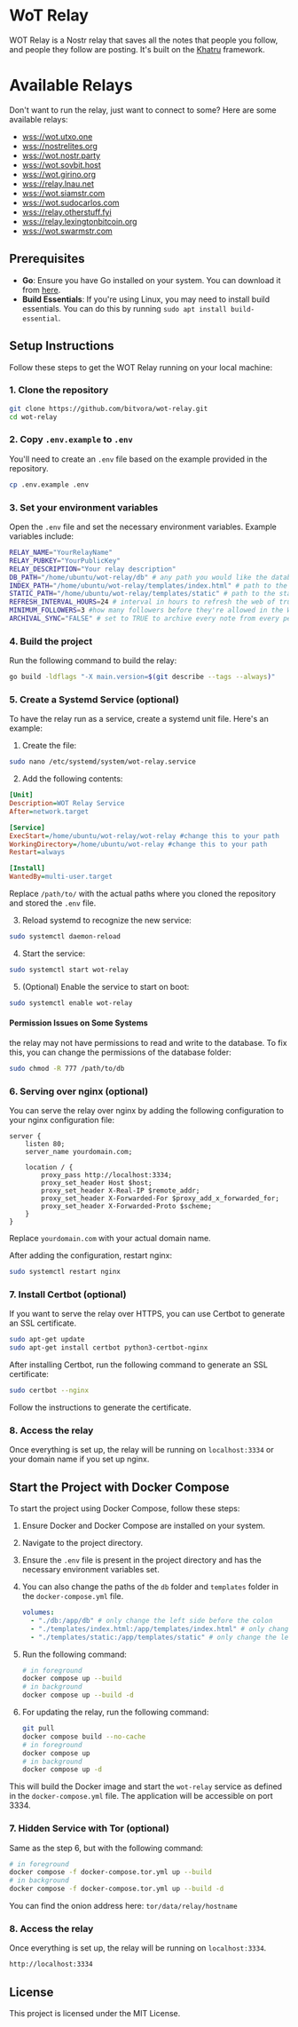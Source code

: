 # WoT Relay

WOT Relay is a Nostr relay that saves all the notes that people you follow, and people they follow are posting. It's built on the [Khatru](https://khatru.nostr.technology) framework.

# Available Relays

Don't want to run the relay, just want to connect to some? Here are some available relays:

- [wss://wot.utxo.one](https://wot.utxo.one)
- [wss://nostrelites.org](https://nostrelites.org)
- [wss://wot.nostr.party](https://wot.nostr.party)
- [wss://wot.sovbit.host](https://wot.sovbit.host)
- [wss://wot.girino.org](https://wot.girino.org)
- [wss://relay.lnau.net](https://relay.lnau.net)
- [wss://wot.siamstr.com](https://wot.siamstr.com)
- [wss://wot.sudocarlos.com](https://wot.sudocarlos.com)
- [wss://relay.otherstuff.fyi](https://relay.otherstuff.fyi)
- [wss://relay.lexingtonbitcoin.org](https://relay.lexingtonbitcoin.org)
- [wss://wot.swarmstr.com](https://wot.swarmstr.com)

## Prerequisites

- **Go**: Ensure you have Go installed on your system. You can download it from [here](https://golang.org/dl/).
- **Build Essentials**: If you're using Linux, you may need to install build essentials. You can do this by running `sudo apt install build-essential`.

## Setup Instructions

Follow these steps to get the WOT Relay running on your local machine:

### 1. Clone the repository

```bash
git clone https://github.com/bitvora/wot-relay.git
cd wot-relay
```

### 2. Copy `.env.example` to `.env`

You'll need to create an `.env` file based on the example provided in the repository.

```bash
cp .env.example .env
```

### 3. Set your environment variables

Open the `.env` file and set the necessary environment variables. Example variables include:

```bash
RELAY_NAME="YourRelayName"
RELAY_PUBKEY="YourPublicKey"
RELAY_DESCRIPTION="Your relay description"
DB_PATH="/home/ubuntu/wot-relay/db" # any path you would like the database to be saved.
INDEX_PATH="/home/ubuntu/wot-relay/templates/index.html" # path to the index.html file
STATIC_PATH="/home/ubuntu/wot-relay/templates/static" # path to the static folder
REFRESH_INTERVAL_HOURS=24 # interval in hours to refresh the web of trust
MINIMUM_FOLLOWERS=3 #how many followers before they're allowed in the WoT
ARCHIVAL_SYNC="FALSE" # set to TRUE to archive every note from every person in the WoT (not recommended)
```

### 4. Build the project

Run the following command to build the relay:

```bash
go build -ldflags "-X main.version=$(git describe --tags --always)"
```

### 5. Create a Systemd Service (optional)

To have the relay run as a service, create a systemd unit file. Here's an example:

1. Create the file:

```bash
sudo nano /etc/systemd/system/wot-relay.service
```

2. Add the following contents:

```ini
[Unit]
Description=WOT Relay Service
After=network.target

[Service]
ExecStart=/home/ubuntu/wot-relay/wot-relay #change this to your path
WorkingDirectory=/home/ubuntu/wot-relay #change this to your path
Restart=always

[Install]
WantedBy=multi-user.target
```

Replace `/path/to/` with the actual paths where you cloned the repository and stored the `.env` file.

3. Reload systemd to recognize the new service:

```bash
sudo systemctl daemon-reload
```

4. Start the service:

```bash
sudo systemctl start wot-relay
```

5. (Optional) Enable the service to start on boot:

```bash
sudo systemctl enable wot-relay
```

#### Permission Issues on Some Systems

the relay may not have permissions to read and write to the database. To fix this, you can change the permissions of the database folder:

```bash
sudo chmod -R 777 /path/to/db
```

### 6. Serving over nginx (optional)

You can serve the relay over nginx by adding the following configuration to your nginx configuration file:

```nginx
server {
    listen 80;
    server_name yourdomain.com;

    location / {
        proxy_pass http://localhost:3334;
        proxy_set_header Host $host;
        proxy_set_header X-Real-IP $remote_addr;
        proxy_set_header X-Forwarded-For $proxy_add_x_forwarded_for;
        proxy_set_header X-Forwarded-Proto $scheme;
    }
}
```

Replace `yourdomain.com` with your actual domain name.

After adding the configuration, restart nginx:

```bash
sudo systemctl restart nginx
```

### 7. Install Certbot (optional)

If you want to serve the relay over HTTPS, you can use Certbot to generate an SSL certificate.

```bash
sudo apt-get update
sudo apt-get install certbot python3-certbot-nginx
```

After installing Certbot, run the following command to generate an SSL certificate:

```bash
sudo certbot --nginx
```

Follow the instructions to generate the certificate.

### 8. Access the relay

Once everything is set up, the relay will be running on `localhost:3334` or your domain name if you set up nginx.

## Start the Project with Docker Compose

To start the project using Docker Compose, follow these steps:

1. Ensure Docker and Docker Compose are installed on your system.
2. Navigate to the project directory.
3. Ensure the `.env` file is present in the project directory and has the necessary environment variables set.
4. You can also change the paths of the `db` folder and `templates` folder in the `docker-compose.yml` file.

   ```yaml
   volumes:
     - "./db:/app/db" # only change the left side before the colon
     - "./templates/index.html:/app/templates/index.html" # only change the left side before the colon
     - "./templates/static:/app/templates/static" # only change the left side before the colon
   ```

5. Run the following command:

   ```sh
   # in foreground
   docker compose up --build
   # in background
   docker compose up --build -d
   ```

6. For updating the relay, run the following command:

   ```sh
   git pull
   docker compose build --no-cache
   # in foreground
   docker compose up
   # in background
   docker compose up -d
   ```

This will build the Docker image and start the `wot-relay` service as defined in the `docker-compose.yml` file. The application will be accessible on port 3334.

### 7. Hidden Service with Tor (optional)

Same as the step 6, but with the following command:

```sh
# in foreground
docker compose -f docker-compose.tor.yml up --build
# in background
docker compose -f docker-compose.tor.yml up --build -d
```

You can find the onion address here: `tor/data/relay/hostname`

### 8. Access the relay

Once everything is set up, the relay will be running on `localhost:3334`.

```bash
http://localhost:3334
```

## License

This project is licensed under the MIT License.

